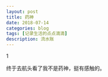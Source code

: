 ```yaml
---
layout: post
title: 药神
date: 2018-07-14
categories: blog
tags: [记录生活的点点滴滴]
description: 流水账
---
```


1 

终于去航头看了我不是药神，挺有感触的。







